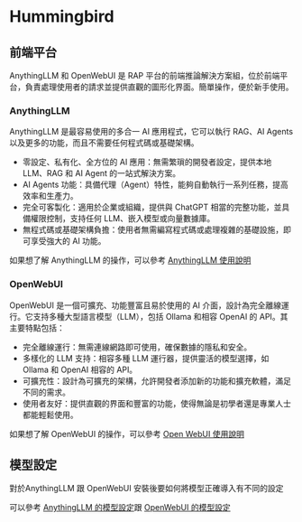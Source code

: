 <div className="Hummingbird"></div>

# Hummingbird

<!--
# 服務簡介

輕量化推論前端服務僅包含前端平台（積木1），主要提供基礎平台供用戶自行選擇和串接不同的 API 來滿足推論需求。此服務的設計旨在提供靈活的前端推論環境，並通過簡單配置完成推論工作。

# 服務優點

提供精簡型用戶端LLM推論前端平台，內建基本的RAG檢索增強生成功能，使用者可依需求自行串接任何LLM API來自建大型語言模型推論服務。適合需要前端服務環境，VCS僅需配置CPU的使用者。

* 超輕量級對話前端環境，適合多種應用場景，無需額外硬體設備

* 客戶有購買/註冊API key者，即可方便串接各類 API 服務，或可利用前端設置，依需求串接到國網的API Server、也可串接到自行架設的LLM API Server 或 TAIDE API Server

* 開啟 VCS 即可使用，內建 2 種前端對話系統：AnythingLLM、OpenWebUI

* 即用即開，免安裝軟體，客戶可直接進行 API 服務的推論測試與驗證，適合無法在公司配備電腦上安裝軟體的需求者

* 節省學習與部署時間，減少客戶的學習成本，無需自行部署建置環境

* 支援文件上傳並進行 RAG 檢索增強功能：兩種前端系統中均可上傳文件，提升專屬資料查詢的準確性

* 可解決政府或企業 IT 人員技術量能需求與無硬體資源不足的問題

-->



## 前端平台


AnythingLLM 和 OpenWebUI 是 RAP 平台的前端推論解決方案組，位於前端平台，負責處理使用者的請求並提供直觀的圖形化界面。簡單操作，便於新手使用。


### AnythingLLM 

AnythingLLM 是最容易使用的多合一 AI 應用程式，它可以執行 RAG、AI Agents 以及更多的功能，而且不需要任何程式碼或基礎架構。


- 零設定、私有化、全方位的 AI 應用：無需繁瑣的開發者設定，提供本地 LLM、RAG 和 AI Agent 的一站式解決方案。
- AI Agents 功能：具備代理（Agent）特性，能夠自動執行一系列任務，提高效率和生產力。
- 完全可客製化：適用於企業或組織，提供與 ChatGPT 相當的完整功能，並具備權限控制，支持任何 LLM、嵌入模型或向量數據庫。
- 無程式碼或基礎架構負擔：使用者無需編寫程式碼或處理複雜的基礎設施，即可享受強大的 AI 功能。

如果想了解 AnythingLLM 的操作，可以參考 [AnythingLLM  使用說明](/docs/sw_intro/tools/AnythingLLM%20使用說明.md)


### OpenWebUI
OpenWebUI 是一個可擴充、功能豐富且易於使用的 AI 介面，設計為完全離線運行。它支持多種大型語言模型（LLM），包括 Ollama 和相容 OpenAI 的 API。其主要特點包括：

- 完全離線運行：無需連線網路即可使用，確保數據的隱私和安全。
- 多樣化的 LLM 支持：相容多種 LLM 運行器，提供靈活的模型選擇，如 Ollama 和 OpenAI 相容的 API。
- 可擴充性：設計為可擴充的架構，允許開發者添加新的功能和擴充軟體，滿足不同的需求。
- 使用者友好：提供直觀的界面和豐富的功能，使得無論是初學者還是專業人士都能輕鬆使用。

如果想了解 OpenWebUI 的操作，可以參考 [Open WebUI 使用說明](/docs/sw_intro/tools/OpenWebUI%20使用說明.md)


## 模型設定

對於AnythingLLM 跟 OpenWebUI 安裝後要如何將模型正確導入有不同的設定
<br />

可以參考 [AnythingLLM 的模型設定](/docs/sw_intro/tools/AnythingLLM%20使用說明.md#模型設定)跟 [OpenWebUI 的模型設定](/docs/sw_intro/tools/OpenWebUI%20使用說明.md#模型設定)